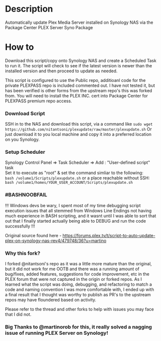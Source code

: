 # Description
Automatically update Plex Media Server installed on Synology NAS via the Package Center PLEX Server Syno Package

# How to
Download this script/copy onto Synology NAS and create a Scheduled Task to run it. The script will check to see if the latest version is newer than the installed version and then proceed to update as needed.

This script is configured to use the Public repo, additioanl code for the private PLEXPASS repo is included commented out. I have not tested it, but has been verified is other forms from the upstream repo's this was forked from.
You will need to install the PLEX INC. cert into Package Center for PLEXPASS premium repo access.

### Download Script
SSH in to the NAS and download this script, via a command like `sudo wget https://github.com/nitantsoni/plexupdate/raw/master/plexupdate.sh`
Or just download it to you local machine and copy it into a preferred location on you Synology.

### Setup Scheduler
Synology Control Panel => Task Scheduler => Add : "User-defined script" task  
Set it to execute as "root" & set the command simliar to the following:  
`bash /volume1/Scripts/plexupdate.sh`
or a place reachable without SSH:
`bash /volume1/homes/YOUR_USER_ACCOUNT/Scripts/plexupdate.sh`

### #BASHNOOBFAIL
!!! Windows devs be wary, I spent most of my time debugging script execution issues that all stemmed from Windows Line Endings not having much experience in BASH scripting, and it wasnt until I was able to sort that out that I finally started actually being able to DEBUG and run the code successfully !!!

Original source found here - https://forums.plex.tv/t/script-to-auto-update-plex-on-synology-nas-rev4/479748/36?u=martino

### Why this fork?
I forked @nitantsoni's repo as it was a little more mature than the original, but it did not work for me OOTB and there was a running amount of bug/fixes, added features, suggestions for code improvement, etc in the PLEX forum that were not captured in the origin or forked repos. As I learned what the script was doing, debugging, and refactoring to match a code and naming convention I was more comfortable with, I ended up with a final result that I thought was worthy to publish as PR's to the upstream repos may have floundered based on activity.

Please refer to the thread and other forks to help with issues you may face that I did not.

### Big Thanks to @martinorob for this, it really solved a nagging issue of running PLEX Server on Synology!
